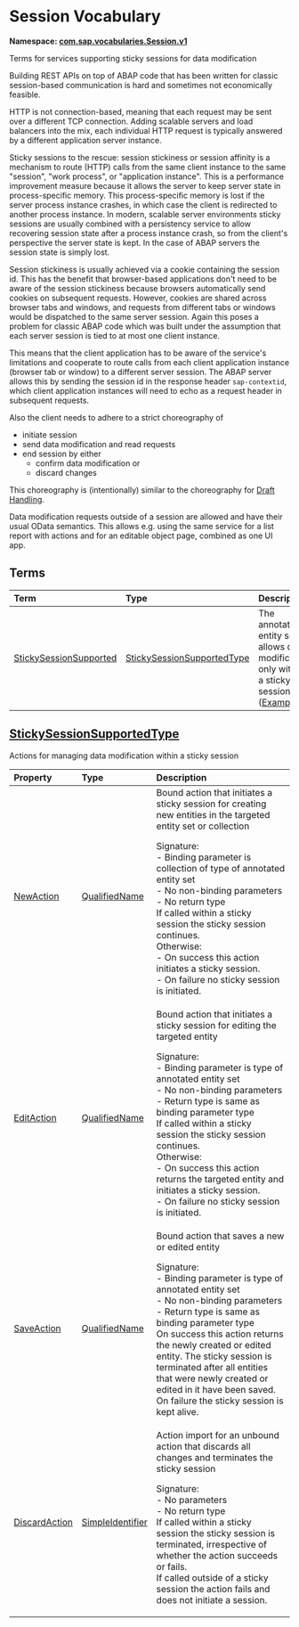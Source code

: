 # Session Vocabulary
**Namespace: [com.sap.vocabularies.Session.v1](Session.xml)**

Terms for services supporting sticky sessions for data modification


Building REST APIs on top of ABAP code that has been written for classic session-based communication is hard and sometimes not economically feasible.

HTTP is not connection-based, meaning that each request may be sent over a different TCP connection. 
Adding scalable servers and load balancers into the mix, each individual HTTP request is typically answered by a different application server instance.

Sticky sessions to the rescue: session stickiness or session affinity is a mechanism to route (HTTP) calls from the same client instance to the same "session", 
"work process", or "application instance".  This is a performance improvement measure because it allows the server to keep server state in process-specific memory.
This process-specific memory is lost if the server process instance crashes, in which case the client is redirected to another process instance.
In modern, scalable server environments sticky sessions are usually combined with a persistency service to allow recovering session state after 
a process instance crash, so from the client's perspective the server state is kept. In the case of ABAP servers the session state is simply lost.

Session stickiness is usually achieved via a cookie containing the session id. This has the benefit that browser-based applications don't need to be aware 
of the session stickiness because browsers automatically send cookies on subsequent requests. 
However, cookies are shared across browser tabs and windows, and requests from different tabs or windows would be dispatched to the same server session.
Again this poses a problem for classic ABAP code which was built under the assumption that each server session is tied to at most one client instance.

This means that the client application has to be aware of the service's limitations and cooperate to route calls from each client application instance (browser tab or window) 
to a different server session. The ABAP server allows this by sending the session id in the response header `sap-contextid`, 
which client application instances will need to echo as a request header in subsequent requests.

Also the client needs to adhere to a strict choreography of 
- initiate session
- send data modification and read requests
- end session by either
  - confirm data modification or
  - discard changes

This choreography is (intentionally) similar to the choreography for [Draft Handling](https://experience.sap.com/fiori-design-web/draft-handling/).

Data modification requests outside of a session are allowed and have their usual OData semantics.
This allows e.g. using the same service for a list report with actions and for an editable object page, 
combined as one UI app.
        


## Terms

Term|Type|Description
:---|:---|:----------
[StickySessionSupported](Session.xml#L71)|[StickySessionSupportedType](#StickySessionSupportedType)|<a name="StickySessionSupported"></a>The annotated entity set allows data modification only within a sticky session ([Example](Session.xml#L73))

## <a name="StickySessionSupportedType"></a>[StickySessionSupportedType](Session.xml#L86)
Actions for managing data modification within a sticky session

Property|Type|Description
:-------|:---|:----------
[NewAction](Session.xml#L88)|[QualifiedName](Common.md#QualifiedName)|Bound action that initiates a sticky session for creating new entities in the targeted entity set or collection<p>Signature:<br/>- Binding parameter is collection of type of annotated entity set<br/>- No non-binding parameters<br/>- No return type <br/>If called within a sticky session the sticky session continues. <br/>Otherwise:<br/>- On success this action initiates a sticky session.<br/>- On failure no sticky session is initiated.</p>
[EditAction](Session.xml#L108)|[QualifiedName](Common.md#QualifiedName)|Bound action that initiates a sticky session for editing the targeted entity<p>Signature:<br/>- Binding parameter is type of annotated entity set<br/>- No non-binding parameters<br/>- Return type is same as binding parameter type <br/>If called within a sticky session the sticky session continues. <br/>Otherwise:<br/>- On success this action returns the targeted entity and initiates a sticky session.<br/>- On failure no sticky session is initiated.</p>
[SaveAction](Session.xml#L128)|[QualifiedName](Common.md#QualifiedName)|Bound action that saves a new or edited entity<p>Signature:<br/>- Binding parameter is type of annotated entity set<br/>- No non-binding parameters<br/>- Return type is same as binding parameter type <br/>On success this action returns the newly created or edited entity. The sticky session is terminated after all entities that were newly created or edited in it have been saved. <br/>On failure the sticky session is kept alive.</p>
[DiscardAction](Session.xml#L144)|[SimpleIdentifier](Common.md#SimpleIdentifier)|Action import for an unbound action that discards all changes and terminates the sticky session<p>Signature:<br/>- No parameters<br/>- No return type <br/>If called within a sticky session the sticky session is terminated, irrespective of whether the action succeeds or fails. <br/>If called outside of a sticky session the action fails and does not initiate a session.</p>
